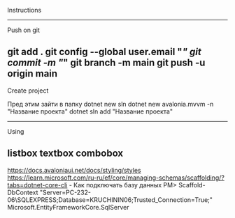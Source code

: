 Instructions


--------------------------------------------------
Push on git

git add .
git config --global user.email "*******"
git commit -m "*******"
git branch -m main
git push -u origin main
--------------------------------------------------

Create project

Пред этим зайти в папку
dotnet new sln
dotnet new avalonia.mvvm -n "Название проекта"
dotnet sln add "Название проекта"

--------------------------------------------------
Using

listbox
textbox
combobox
--------------------------------------------------
https://docs.avaloniaui.net/docs/styling/styles
https://learn.microsoft.com/ru-ru/ef/core/managing-schemas/scaffolding/?tabs=dotnet-core-cli - Как подключать базу данных
PM> Scaffold-DbContext "Server=PC-232-06\SQLEXPRESS;Database=KRUCHININ06;Trusted_Connection=True;" Microsoft.EntityFrameworkCore.SqlServer
